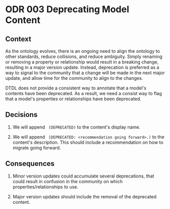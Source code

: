 # ODR 003 Deprecating Model Content

## Context

As the ontology evolves, there is an ongoing need to align the ontology to other standards, reduce collisions, and reduce ambiguity. Simply renaming or removing a property or relationship would result in a breaking change, resulting in a major version update. Instead, deprecation is preferred as a way to signal to the community that a change will be made in the next major update, and allow time for the community to align to the changes.

DTDL does not provide a consistent way to annotate that a model's contents have been deprecated. As a result, we need a consist way to flag that a model's properties or relationships have been deprecated.

## Decisions

1. We will append ` (DEPRECATED)` to the content's display name.
   
1. We will append ` (DEPRECATED: <recommendation going forward>.)` to the content's description. This should include a recommendation on how to migrate going forward.

## Consequences

1. Minor version updates could accumulate several deprecations, that could result in confusion in the community on which properties/relationships to use.

1. Major version updates should include the removal of the deprecated content.